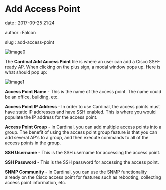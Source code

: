 Add Access Point
================

date
:   2017-09-25 21:24

author
:   Falcon

slug
:   add-access-point

![image0](http://cardinal.mcclunetechnologies.net/wp-content/uploads/2017/09/img_59c9ac6c7b40b.png)

The **Cardinal Add Access Point** tile is where an user can add a Cisco
SSH-ready AP. When clicking on the plus sign, a modal window pops up.
Here is what should pop up:

![image1](http://cardinal.mcclunetechnologies.net/wp-content/uploads/2017/09/img_59c9acb18d1da.png)

**Access Point Name** - This is the name of the access point. The name
could be an office, building, etc.

**Access Point IP Address** - In order to use Cardinal, the access
points must have static IP addresses and have SSH enabled. This is where
you would populate the IP address for the access point.

**Access Point Group** - In Cardinal, you can add multiple access points
into a group. The benefit of using the access point group feature is
that you can add several AP's to a group, and then execute commands to
all of the access points in the group.

**SSH Username** - This is the SSH username for accessing the access
point.

**SSH Password** - This is the SSH password for accessing the access
point.

**SNMP Community** - In Cardinal, you can use the SNMP functionality
already on the Cisco access point for features such as rebooting,
collecting access point information, etc.
